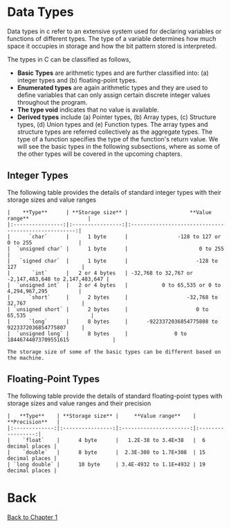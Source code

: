 # Data Types
Data types in c refer to an extensive system used for declaring variables or functions of different types. The type of a variable determines how much space it occupies in storage and how the bit pattern stored is interpreted.

The types in C can be classified as follows,
- **Basic Types** are arithmetic types and are further classified into: (a) integer types and (b) floating-point types.
- **Enumerated types** are again arithmetic types and they are used to define variables that can only assign certain discrete integer values throughout the program.
- **The type void** indicates that no value is available.
- **Derived types** include (a) Pointer types, (b) Array types, (c) Structure types, (d) Union types and (e) Function types.
The array types and structure types are referred collectively as the aggregate types. The type of a function specifies the type of the function's return value. We will see the basic types in the following subsections, where as some of the other types will be covered in the upcoming chapters.

## Integer Types
The following table provides the details of standard integer types with their storage sizes and value ranges

```{table} Integer Data Types in C Language
|    **Type**      | **Storage size** |                    **Value range**                   |
|:----------------:|:----------------:|:----------------------------------------------------:|
|      `char`      |      1 byte      |                -128 to 127 or 0 to 255               |
|  `unsigned char` |      1 byte      |                       0 to 255                       |
|   `signed char`  |      1 byte      |                      -128 to 127                     |
|       `int`      |   2 or 4 bytes   | -32,768 to 32,767 or -2,147,483,648 to 2,147,483,647 |
|  `unsigned int`  |   2 or 4 bytes   |           0 to 65,535 or 0 to 4,294,967,295          |
|      `short`     |      2 bytes     |                   -32,768 to 32,767                  |
| `unsigned short` |      2 bytes     |                      0 to 65,535                     |
|      `long`      |      8 bytes     |      -9223372036854775808 to 9223372036854775807     |
|  `unsigned long` |      8 bytes     |               0 to 18446744073709551615              |
```
```{warning}
The storage size of some of the basic types can be different based on the machine.
```

## Floating-Point Types
The following table provide the details of standard floating-point types with storage sizes and value ranges and their precision
```{table} Floating-Point Data Types in C Language
|   **Type**    | **Storage size** |     **Value range**    |   **Precision**   |
|:-------------:|:----------------:|:----------------------:|:-----------------:|
|    `float`    |      4 byte      |   1.2E-38 to 3.4E+38   |  6 decimal places |
|    `double`   |      8 byte      |  2.3E-308 to 1.7E+308  | 15 decimal places |
| `long double` |      10 byte     | 3.4E-4932 to 1.1E+4932 | 19 decimal places |
```

# Back
[Back to Chapter 1](../summaryOfBasicCCppProgramming.md)
